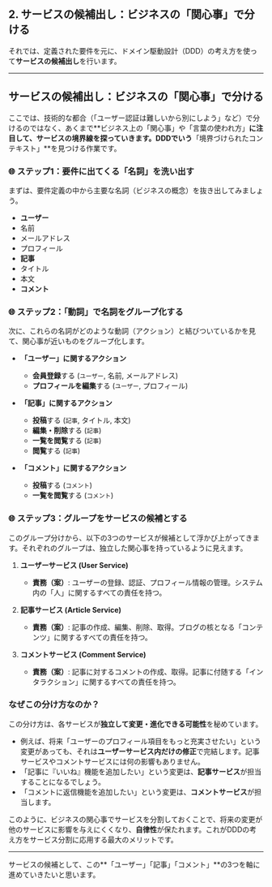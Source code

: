 ## 2. サービスの候補出し：ビジネスの「関心事」で分ける

それでは、定義された要件を元に、ドメイン駆動設計（DDD）の考え方を使って**サービスの候補出し**を行います。

---
## サービスの候補出し：ビジネスの「関心事」で分ける

ここでは、技術的な都合（「ユーザー認証は難しいから別にしよう」など）で分けるのではなく、あくまで**ビジネス上の「関心事」や「言葉の使われ方」**に注目して、サービスの境界線を探っていきます。DDDでいう**「境界づけられたコンテキスト」**を見つける作業です。

### 🌐 ステップ1：要件に出てくる「名詞」を洗い出す

まずは、要件定義の中から主要な名詞（ビジネスの概念）を抜き出してみましょう。

* **ユーザー**
* 名前
* メールアドレス
* プロフィール
* **記事**
* タイトル
* 本文
* **コメント**

### 🌐 ステップ2：「動詞」で名詞をグループ化する

次に、これらの名詞がどのような動詞（アクション）と結びついているかを見て、関心事が近いものをグループ化します。

* **「ユーザー」に関するアクション**
    * **会員登録**する (`ユーザー`, 名前, メールアドレス)
    * **プロフィールを編集**する (`ユーザー`, プロフィール)

* **「記事」に関するアクション**
    * **投稿**する (`記事`, タイトル, 本文)
    * **編集・削除**する (`記事`)
    * **一覧を閲覧**する (`記事`)
    * **閲覧**する (`記事`)

* **「コメント」に関するアクション**
    * **投稿**する (`コメント`)
    * **一覧を閲覧**する (`コメント`)

### 🌐 ステップ3：グループをサービスの候補とする

このグループ分けから、以下の3つのサービスが候補として浮かび上がってきます。それぞれのグループは、独立した関心事を持っているように見えます。

1.  **ユーザーサービス (User Service)**
    * **責務（案）**: ユーザーの登録、認証、プロフィール情報の管理。システム内の「人」に関するすべての責任を持つ。

2.  **記事サービス (Article Service)**
    * **責務（案）**: 記事の作成、編集、削除、取得。ブログの核となる「コンテンツ」に関するすべての責任を持つ。

3.  **コメントサービス (Comment Service)**
    * **責務（案）**: 記事に対するコメントの作成、取得。記事に付随する「インタラクション」に関するすべての責任を持つ。

### なぜこの分け方なのか？

この分け方は、各サービスが**独立して変更・進化できる可能性**を秘めています。

* 例えば、将来「ユーザーのプロフィール項目をもっと充実させたい」という変更があっても、それは**ユーザーサービス内だけの修正**で完結します。記事サービスやコメントサービスには何の影響もありません。
* 「記事に『いいね』機能を追加したい」という変更は、**記事サービス**が担当することになるでしょう。
* 「コメントに返信機能を追加したい」という変更は、**コメントサービス**が担当します。

このように、ビジネスの関心事でサービスを分割しておくことで、将来の変更が他のサービスに影響を与えにくくなり、**自律性**が保たれます。これがDDDの考え方をサービス分割に応用する最大のメリットです。

---

サービスの候補として、この**「ユーザー」「記事」「コメント」**の3つを軸に進めていきたいと思います。

